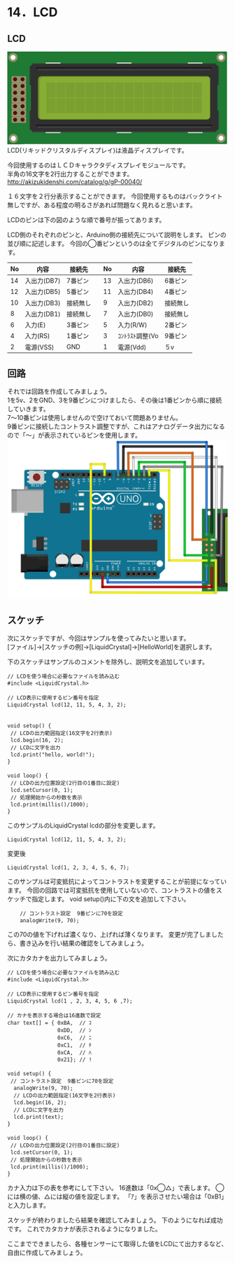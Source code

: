 # 14．LCD

## LCD
![](lcd1.png)
<br>
LCD(リキッドクリスタルディスプレイ)は液晶ディスプレイです。



今回使用するのはＬＣＤキャラクタディスプレイモジュールです。
<br>
半角の16文字を2行出力することができます。
<br>
http://akizukidenshi.com/catalog/g/gP-00040/

１６文字を２行分表示することができます。
今回使用するものはバックライト無しですが、ある程度の明るさがあれば問題なく見れると思います。


LCDのピンは下の図のような順で番号が振ってあります。
 

LCD側のそれぞれのピンと、Arduino側の接続先について説明をします。
ピンの並び順に記述します。
今回の◯番ピンというのは全てデジタルのピンになります。

| No|内容|接続先||No|内容| 接続先|
|--|--|--|--|--|--|--|
|14|入出力(DB7)|7番ピン||13|入出力(DB6)|6番ピン|
|12|入出力(DB5)|5番ピン||11|入出力(DB4)|4番ピン|
|10|入出力(DB3)|接続無し||9|入出力(DB2)|接続無し|
|8|入出力(DB1)|接続無し||7|入出力(DB0)|接続無し|
|6|入力(E)|3番ピン||5|入力(R/W)|2番ピン|
|4|入力(RS)|1番ピン||3|ｺﾝﾄﾗｽﾄ調整(Vo| 9番ピン|
|2|電源(VSS)|GND||1|電源(Vdd)|５v|

## 回路

それでは回路を作成してみましょう。
<br>
1を5v、2をGND、3を9番ピンにつけましたら、その後は1番ピンから順に接続していきます。
<br>
7〜10番ピンは使用しませんので空けておいて問題ありません。
<br>
9番ピンに接続したコントラスト調整ですが、これはアナログデータ出力になるので「〜」が表示されているピンを使用します。
<br>
![](lcd3.png)

## スケッチ

次にスケッチですが、今回はサンプルを使ってみたいと思います。
<br>
[ファイル]→[スケッチの例]→[LiquidCrystal]→[HelloWorld]を選択します。

下のスケッチはサンプルのコメントを除外し、説明文を追加しています。

```
// LCDを使う場合に必要なファイルを読み込む
#include <LiquidCrystal.h>

// LCD表示に使用するピン番号を指定
LiquidCrystal lcd(12, 11, 5, 4, 3, 2);


void setup() {
 // LCDの出力範囲指定(16文字を2行表示)
 lcd.begin(16, 2);
 // LCDに文字を出力
 lcd.print("hello, world!");
}

void loop() {
 // LCDの出力位置設定(2行目の1番目に設定)
 lcd.setCursor(0, 1);
 // 処理開始からの秒数を表示
 lcd.print(millis()/1000);
}
```

このサンプルのLiquidCrystal lcdの部分を変更します。
```
LiquidCrystal lcd(12, 11, 5, 4, 3, 2);
```


変更後
```
LiquidCrystal lcd(1, 2, 3, 4, 5, 6, 7);

```

このサンプルは可変抵抗によってコントラストを変更することが前提になっています。
今回の回路では可変抵抗を使用していないので、コントラストの値をスケッチで指定します。
void setup()内に下の文を追加して下さい。
```
    // コントラスト設定  9番ピンに70を設定
    analogWrite(9, 70);

```
この70の値を下げれば濃くなり、上げれば薄くなります。
変更が完了しましたら、書き込みを行い結果の確認をしてみましょう。




次にカタカナを出力してみましょう。 
```
// LCDを使う場合に必要なファイルを読み込む
#include <LiquidCrystal.h>

// LCD表示に使用するピン番号を指定
LiquidCrystal lcd(1 , 2, 3, 4, 5, 6 ,7);

// カナを表示する場合は16進数で設定
char text[] = { 0xBA,  // ｺ
                0xDD,  // ﾝ
                0xC6,  // ﾆ
                0xC1,  // ﾁ
                0xCA,  // ﾊ
                0x21}; // !

void setup() {
 // コントラスト設定  9番ピンに70を設定
  analogWrite(9, 70);
  // LCDの出力範囲指定(16文字を2行表示)
  lcd.begin(16, 2);
  // LCDに文字を出力
  lcd.print(text);
}

void loop() {
 // LCDの出力位置設定(2行目の1番目に設定)
 lcd.setCursor(0, 1);
 // 処理開始からの秒数を表示
 lcd.print(millis()/1000);
}
```


カナ入力は下の表を参考にして下さい。
16進数は「0x◯△」で表します。
◯には横の値、△には縦の値を設定します。
「ｱ」を表示させたい場合は「0xB1」と入力します。
 

スケッチが終わりましたら結果を確認してみましょう。
下のようになれば成功です。
これでカタカナが表示されるようになりました。



ここまでできましたら、各種センサーにて取得した値をLCDにて出力するなど、自由に作成してみましょう。
